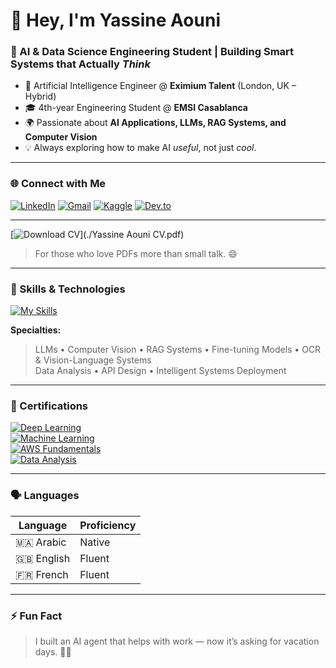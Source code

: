 # 👋 Hey, I'm Yassine Aouni  

### 🤖 AI & Data Science Engineering Student | Building Smart Systems that Actually *Think*  

- 💼 Artificial Intelligence Engineer @ **Eximium Talent** (London, UK – Hybrid)  
- 🎓 4th-year Engineering Student @ **EMSI Casablanca**  
- 🌍 Passionate about **AI Applications, LLMs, RAG Systems, and Computer Vision**  
- 💡 Always exploring how to make AI *useful*, not just *cool*.  

---

### 🌐 Connect with Me  

[![LinkedIn](https://img.shields.io/badge/LinkedIn-Profile-blue?style=flat&logo=linkedin&logoColor=white)](https://www.linkedin.com/in/demo-link)
[![Gmail](https://img.shields.io/badge/Gmail-Email-red?style=flat&logo=gmail&logoColor=white)](mailto:demo@gmail.com)
[![Kaggle](https://img.shields.io/badge/Kaggle-Profile-20BEFF?style=flat&logo=kaggle&logoColor=white)](https://www.kaggle.com/demo)
[![Dev.to](https://img.shields.io/badge/Dev.to-Blog-000000?style=flat&logo=devdotto&logoColor=white)](https://dev.to/demo)

---

[![Download CV](https://img.shields.io/badge/Download%20CV-PDF-8A2BE2?style=for-the-badge&logo=adobeacrobatreader&logoColor=white)](./Yassine Aouni CV.pdf)
> For those who love PDFs more than small talk. 😄
---

### 🧠 Skills & Technologies  

[![My Skills](https://skillicons.dev/icons?i=python,java,cpp,pytorch,opencv,flask,fastapi,django,html,css,js,tailwind,bootstrap,mysql,mongodb,git,linux,docker,aws)](https://skillicons.dev)

**Specialties:**  
> LLMs • Computer Vision • RAG Systems • Fine-tuning Models • OCR & Vision-Language Systems  
> Data Analysis • API Design • Intelligent Systems Deployment  

---

### 📜 Certifications  

[![Deep Learning](https://img.shields.io/badge/Deep%20Learning-Coursera-0066CC?style=for-the-badge&logo=coursera&logoColor=white)](https://www.coursera.org/demo-link)  
[![Machine Learning](https://img.shields.io/badge/Machine%20Learning-IBM-0C63E7?style=for-the-badge&logo=ibm&logoColor=white)](https://www.ibm.com/demo-link)  
[![AWS Fundamentals](https://img.shields.io/badge/AWS%20Fundamentals-Amazon%20Web%20Services-FF9900?style=for-the-badge&logo=amazonaws&logoColor=white)](https://aws.amazon.com/demo-link)  
[![Data Analysis](https://img.shields.io/badge/Data%20Analysis-Kaggle-20BEFF?style=for-the-badge&logo=kaggle&logoColor=white)](https://kaggle.com/demo-link)  

---

### 🗣️ Languages  

| Language | Proficiency |
|-----------|--------------|
| 🇲🇦 Arabic | Native |
| 🇬🇧 English | Fluent |
| 🇫🇷 French | Fluent |

---

### ⚡ Fun Fact  

> I built an AI agent that helps with work — now it’s asking for vacation days. 🌴🤖 
